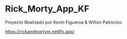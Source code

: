 # Rick_Morty_App_KF

Proyecto Realizado por Kevin Figueroa & Wilton Patrocino

https://rickandmortym.netlify.app/
